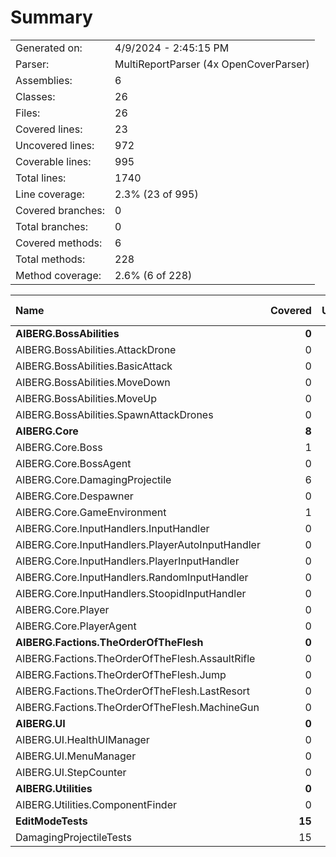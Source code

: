 ﻿# Summary
|||
|:---|:---|
| Generated on: | 4/9/2024 - 2:45:15 PM |
| Parser: | MultiReportParser (4x OpenCoverParser) |
| Assemblies: | 6 |
| Classes: | 26 |
| Files: | 26 |
| Covered lines: | 23 |
| Uncovered lines: | 972 |
| Coverable lines: | 995 |
| Total lines: | 1740 |
| Line coverage: | 2.3% (23 of 995) |
| Covered branches: | 0 |
| Total branches: | 0 |
| Covered methods: | 6 |
| Total methods: | 228 |
| Method coverage: | 2.6% (6 of 228) |

|**Name**|**Covered**|**Uncovered**|**Coverable**|**Total**|**Line coverage**|**Covered**|**Total**|**Branch coverage**|**Covered**|**Total**|**Method coverage**|
|:---|---:|---:|---:|---:|---:|---:|---:|---:|---:|---:|---:|
|**AIBERG.BossAbilities**|**0**|**213**|**213**|**373**|**0%**|**0**|**0**|****|**0**|**70**|**0%**|
|AIBERG.BossAbilities.AttackDrone|0|44|44|87|0%|0|0||0|23|0%|
|AIBERG.BossAbilities.BasicAttack|0|40|40|70|0%|0|0||0|12|0%|
|AIBERG.BossAbilities.MoveDown|0|26|26|51|0%|0|0||0|9|0%|
|AIBERG.BossAbilities.MoveUp|0|26|26|51|0%|0|0||0|9|0%|
|AIBERG.BossAbilities.SpawnAttackDrones|0|77|77|114|0%|0|0||0|17|0%|
|**AIBERG.Core**|**8**|**514**|**522**|**897**|**1.5%**|**0**|**0**|****|**4**|**96**|**4.1%**|
|AIBERG.Core.Boss|1|46|47|91|2.1%|0|0||1|21|4.7%|
|AIBERG.Core.BossAgent|0|60|60|90|0%|0|0||0|8|0%|
|AIBERG.Core.DamagingProjectile|6|15|21|42|28.5%|0|0||2|5|40%|
|AIBERG.Core.Despawner|0|11|11|21|0%|0|0||0|3|0%|
|AIBERG.Core.GameEnvironment|1|50|51|81|1.9%|0|0||1|23|4.3%|
|AIBERG.Core.InputHandlers.InputHandler|0|8|8|24|0%|0|0||0|8|0%|
|AIBERG.Core.InputHandlers.PlayerAutoInputHandler|0|166|166|283|0%|0|0||0|4|0%|
|AIBERG.Core.InputHandlers.PlayerInputHandler|0|6|6|12|0%|0|0||0|1|0%|
|AIBERG.Core.InputHandlers.RandomInputHandler|0|6|6|12|0%|0|0||0|1|0%|
|AIBERG.Core.InputHandlers.StoopidInputHandler|0|20|20|38|0%|0|0||0|2|0%|
|AIBERG.Core.Player|0|53|53|101|0%|0|0||0|12|0%|
|AIBERG.Core.PlayerAgent|0|73|73|102|0%|0|0||0|8|0%|
|**AIBERG.Factions.TheOrderOfTheFlesh**|**0**|**180**|**180**|**298**|**0%**|**0**|**0**|****|**0**|**50**|**0%**|
|AIBERG.Factions.TheOrderOfTheFlesh.AssaultRifle|0|45|45|79|0%|0|0||0|13|0%|
|AIBERG.Factions.TheOrderOfTheFlesh.Jump|0|22|22|45|0%|0|0||0|9|0%|
|AIBERG.Factions.TheOrderOfTheFlesh.LastResort|0|56|56|88|0%|0|0||0|14|0%|
|AIBERG.Factions.TheOrderOfTheFlesh.MachineGun|0|57|57|86|0%|0|0||0|14|0%|
|**AIBERG.UI**|**0**|**15**|**15**|**47**|**0%**|**0**|**0**|****|**0**|**5**|**0%**|
|AIBERG.UI.HealthUIManager|0|6|6|18|0%|0|0||0|2|0%|
|AIBERG.UI.MenuManager|0|6|6|15|0%|0|0||0|2|0%|
|AIBERG.UI.StepCounter|0|3|3|14|0%|0|0||0|1|0%|
|**AIBERG.Utilities**|**0**|**50**|**50**|**92**|**0%**|**0**|**0**|****|**0**|**5**|**0%**|
|AIBERG.Utilities.ComponentFinder|0|50|50|92|0%|0|0||0|5|0%|
|**EditModeTests**|**15**|**0**|**15**|**33**|**100%**|**0**|**0**|****|**2**|**2**|**100%**|
|DamagingProjectileTests|15|0|15|33|100%|0|0||2|2|100%|
